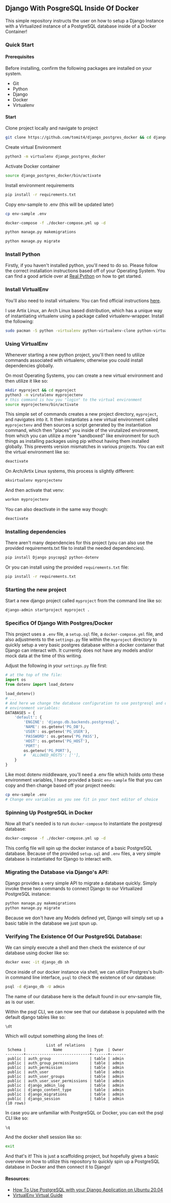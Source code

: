 ## Django With PosgreSQL Inside Of Docker

This simple repository instructs the user on how to setup a Django Instance with
a Virtualized instance of a PostgreSQL database inside of a Docker Container!

### Quick Start

#### Prerequisites

Before installing, confirm the following packages are installed on your system.
- Git
- Python
- Django
- Docker
- Virtualenv

#### Start
Clone project locally and navigate to project

```sh
git clone https://github.com/tomit4/django_postgres_docker && cd django_postgres_docker
```

Create virtual Environment
```sh
python3 -m virtualenv django_postgres_docker
```

Activate Docker container
```sh
source django_postgres_docker/bin/activate
```

Install environment requirements
```sh
pip install -r requirements.txt
```

Copy env-sample to .env (this will be updated later)

```sh
cp env-sample .env
```

```sh
docker-compose -f ./docker-compose.yml up -d
```

```sh
python manage.py makemigrations
```

```sh
python manage.py migrate
```

### Install Python

Firstly, if you haven't installed python, you'll need to do so. Please follow
the correct installation instructions based off of your Operating System. You
can find a good article over at [Real Python](https://realpython.com/installing-python/) on how to get started.

### Install VirtualEnv

You'll also need to install virtualenv. You can find official instructions [here](https://virtualenv.pypa.io/en/latest/installation.html).

I use Artix Linux, an Arch Linux based distribution, which has a unique way of
instantiating virtualenv using a package called virtualenv-wrapper. Install the
following:

```sh
sudo pacman -S python -virtualenv python-virtualenv-clone python-virtualenvwrapper
```

### Using VirtualEnv

Whenever starting a new python project, you'll then need to utilize commands
associated with virtualenv, otherwise you could install dependencies globally.

On most Operating Systems, you can create a new virtual environment and then
utilize it like so:

```sh
mkdir myproject && cd myproject
python3 -m virutalenv myprojectenv
# this command is how you "login" to the virtual environment
source myprojectenv/bin/activate
```

This simple set of commands creates a new project directory, `myproject`, and navigates into
it. It then instantiates a new virtual environment called `myprojectenv` and
then sources a script generated by the instantiation command, which then "places" you inside of the virutalized environment, from which you can utilize a more "sandboxed" like environment for such things as installing packages using pip without having them installed globally. This prevents version mismatches in various projects. You can exit the virtual environment like so:

```sh
deactivate
```

On Arch/Artix Linux systems, this process is slightly different:

```sh
mkvirtualenv myprojectenv
```

And then activate that venv:

```sh
workon myprojectenv
```

You can also deactivate in the same way though:

```sh
deactivate
```

### Installing dependencies

There aren't many dependencies for this project (you can also use the provided
requirements.txt file to install the needed dependencies).

```sh
pip install Django psycopg2 python-dotenv
```

Or you can install using the provided `requirements.txt` file:

```sh
pip install -r requirements.txt
```

### Starting the new project

Start a new django project called `myproject` from the command line like so:

```sh
django-admin startproject myproject .
```

### Specifics Of Django With Postgres/Docker

This project uses a `.env` file, a `setup.sql` file, a `docker-compose.yml` file, and
also adjustments to the `settings.py` file within the `myproject` directory to quickly
setup a very basic postgres database within a docker container that Django can
interact with. It currently does not have any models and/or mock data at the
time of this writing.

Adjust the following in your `settings.py` file first:

```python
# at the top of the file:
import os
from dotenv import load_dotenv

load_dotenv()
# ...
# And here we change the database configuration to use postgresql and our secret
# environment variables:
DATABASES = {
    'default': {
        'ENGINE': 'django.db.backends.postgresql',
        'NAME': os.getenv('PG_DB'),
        'USER': os.getenv('PG_USER'),
        'PASSWORD': os.getenv('PG_PASS'),
        'HOST': os.getenv('PG_HOST'),
        'PORT':
        os.getenv('PG_PORT'),
        #  'ALLOWED_HOSTS': [''],
    }
}
```

Like most dotenv middleware, you'll need a .env file which holds onto these
environment variables, I have provided a basic `env-sample` file that you can
copy and then change based off your project needs:

```sh
cp env-sample .env
# Change env variables as you see fit in your text editor of choice
```

### Spinning Up PostgreSQL in Docker

Now all that's needed is to run `docker-compose` to instantiate the postgresql
database:

```sh
docker-compose -f ./docker-compose.yml up -d
```

This config file will spin up the docker instance of a basic PostgreSQL database. Because
of the provided `setup.sql` and `.env` files, a very simple database is
instantiated for Django to interact with.

### Migrating the Database via Django's API:

Django provides a very simple API to migrate a database quickly. Simply invoke
these two commands to connect Django to our Virtualized PostgreSQL instance:

```sh
python manage.py makemigrations
python manage.py migrate
```

Because we don't have any Models defined yet, Django will simply set up a basic
table in the database we just spun up.

### Verifying The Existence Of Our PostgreSQL Database:

We can simply execute a shell and then check the existence of our database using
docker like so:

```sh
docker exec -it django_db sh
```

Once inside of our docker instance via shell, we can utilize Postgres's built-in
command line interface, `psql` to check the existence of our database:

```sh
psql -d django_db -U admin
```

The name of our database here is the default found in our env-sample file, as is
our user.

Within the psql CLI, we can now see that our database is populated with the
default django tables like so:

```psql
\dt
```

Which will output something along the lines of:

```
                  List of relations
 Schema |            Name            | Type  | Owner
--------+----------------------------+-------+-------
 public | auth_group                 | table | admin
 public | auth_group_permissions     | table | admin
 public | auth_permission            | table | admin
 public | auth_user                  | table | admin
 public | auth_user_groups           | table | admin
 public | auth_user_user_permissions | table | admin
 public | django_admin_log           | table | admin
 public | django_content_type        | table | admin
 public | django_migrations          | table | admin
 public | django_session             | table | admin
(10 rows)
```

In case you are unfamiliar with PostgreSQL or Docker, you can exit the psql CLI
like so:

```
\q
```

And the docker shell session like so:

```sh
exit
```

And that's it! This is just a scaffolding project, but hopefully gives a basic
overview on how to utilize this repository to quickly spin up a PostgreSQL
database in Docker and then connect it to Django!

#### Resources:

- [How To Use PostgreSQL with your Django Application on Ubuntu 20.04](https://www.digitalocean.com/community/tutorials/how-to-use-postgresql-with-your-django-application-on-ubuntu-20-04)
- [VirtualEnv Virtual Guide](https://virtualenv.pypa.io/en/latest/user_guide.html)
